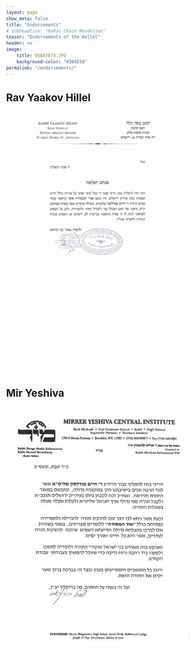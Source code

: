 ```yaml
---
layout: page
show_meta: false
title: "Endorsements"
# subheadline: "HaRav Chaim Mendelson"
teaser: "Endorsements of the Kollel"
header: no
image:
    title: 9S8A7875.JPG
    background-color: "#304558"
permalink: "/endorsements/"
---
```

# Rav Yaakov Hillel
![Rav Hillel](/images/RavHillel.jpg)
# Mir Yeshiva
![Mir](/images/Mir.jpg)
